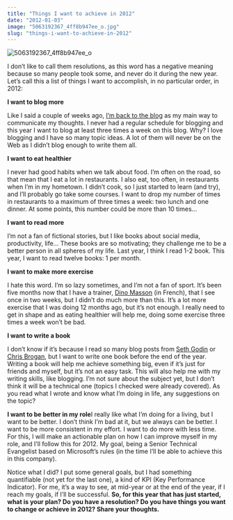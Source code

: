 ```yaml
---
title: "Things I want to achieve in 2012"
date: "2012-01-03"
image: "5063192367_4ff8b947ee_o.jpg"
slug: "things-i-want-to-achieve-in-2012"
---
```


![](images/5063192367_4ff8b947ee_o.jpg "5063192367_4ff8b947ee_o")

I don’t like to call them resolutions, as this word has a negative meaning because so many people took some, and never do it during the new year. Let’s call this a list of things I want to accomplish, in no particular order, in 2012:

**I want to blog more**

Like I said a couple of weeks ago, [I’m back to the blog](https://fred.dev/back-to-basic-the-blog/) as my main way to communicate my thoughts. I never had a regular schedule for blogging and this year I want to blog at least three times a week on this blog. Why? I love blogging and I have so many topic ideas. A lot of them will never be on the Web as I didn’t blog enough to write them all.

**I want to eat healthier**

I never had good habits when we talk about food. I’m often on the road, so that mean that I eat a lot in restaurants. I also eat, too often, in restaurants when I’m in my hometown. I didn’t cook, so I just started to learn (and try), and I’ll probably go take some courses. I want to drop my number of times in restaurants to a maximum of three times a week: two lunch and one dinner. At some points, this number could be more than 10 times…

**I want to read more**

I’m not a fan of fictional stories, but I like books about social media, productivity, life… These books are so motivating; they challenge me to be a better person in all spheres of my life. Last year, I think I read 1-2 book. This year, I want to read twelve books: 1 per month.

**I want to make more exercise**

I hate this word. I’m so lazy sometimes, and I’m not a fan of sport. It’s been five months now that I have a trainer, [Dino Masson](https://www.facebook.com/#!/dino.entraineur) (in French), that I see once in two weeks, but I didn’t do much more than this. It’s a lot more exercise that I was doing 12 months ago, but it’s not enough. I really need to get in shape and as eating healthier will help me, doing some exercise three times a week won’t be bad.

**I want to write a book**

I don’t know if it’s because I read so many blog posts from [Seth Godin](https://sethgodin.typepad.com/) or [Chris Brogan](https://chrisbrogan.com/), but I want to write one book before the end of the year. Writing a book will help me achieve something big, even if it’s just for friends and myself, but it’s not an easy task. This will also help me with my writing skills, like blogging. I’m not sure about the subject yet, but I don’t think it will be a technical one (topics I checked were already covered). As you read what I wrote and know what I’m doing in life, any suggestions on the topic?

**I want to be better in my role**I really like what I’m doing for a living, but I want to be better. I don’t think I’m bad at it, but we always can be better. I want to be more consistent in my effort. I want to do more with less time. For this, I will make an actionable plan on how I can improve myself in my role, and I’ll follow this for 2012. My goal, being a Senior Technical Evangelist based on Microsoft’s rules (in the time I’ll be able to achieve this in this company).

Notice what I did? I put some general goals, but I had something quantifiable (not yet for the last one), a kind of KPI (Key Performance Indicator). For me, it’s a way to see, at mid-year or at the end of the year, if I reach my goals, if I’ll be successful. **So, for this year that has just started, what is your plan? Do you have a resolution? Do you have things you want to change or achieve in 2012? Share your thoughts.**
